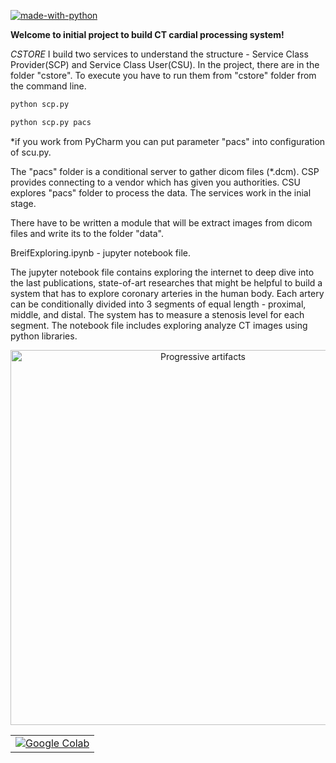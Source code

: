 [![made-with-python](https://img.shields.io/badge/Made%20with-Python-1f425f.svg)](https://www.python.org/)

**Welcome to initial project to build CT cardial processing system!**

*CSTORE*
I build two services to understand the structure - Service Class Provider(SCP)
and Service Class User(CSU). 
In the project, there are in the folder "cstore". 
To execute you have to run them from "cstore" folder from the command line.

```bash
python scp.py
```
```bash
python scp.py pacs
```

*if you work from PyCharm you can put parameter "pacs" into configuration of scu.py.

The "pacs" folder is a conditional server to gather dicom files (*.dcm).
CSP provides connecting to a vendor which has given you authorities.
CSU explores "pacs" folder to process the data.
The services work in the inial stage.

There have to be written a module that will be extract images from dicom files and write its to the folder "data".

BreifExploring.ipynb - jupyter notebook file. 

The jupyter notebook file contains exploring the internet to deep dive into the last publications, 
state-of-art researches that might be helpful to build a system that has to explore coronary arteries in the human body. 
Each artery can be conditionally divided into 3 segments of equal length - proximal, middle, and distal. 
The system has to measure a stenosis level for each segment. 
The notebook file includes exploring analyze CT images using python libraries.

<p align="center">
  <a href="https://faculty.washington.edu/jeff8rob/trauma-radiology-reference-resource/2-vascular/coronary-artery-segments/">
    <img style="width: 600px; overflow: hidden;" src="https://faculty.washington.edu/jeff8rob/wordpress/wp-content/uploads/2017/03/Coronary-artery-segments-1024x577.jpg" alt="Progressive artifacts">
  </a>
</p>

<table align="center">
<tr>
         <td align="center">
            <a href=" https://colab.research.google.com/github.com/OctaviaOZ/ArterySegmentStenosis/blob/master/BreifExploring.ipynb">
                <img src="https://colab.research.google.com/assets/colab-badge.svg" alt="Google Colab">
            </a>
        </td>
</tr>
